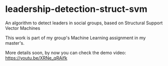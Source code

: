 # leadership-detection-struct-svm
An algorithm to detect leaders in social groups, based on Structural Support Vector Machines

This work is part of my group's Machine Learning assignment in my master's.

More details soon, by now you can check the demo video:
https://youtu.be/XRNe_qRAifk
